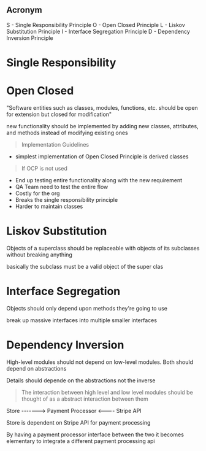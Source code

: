## Acronym
S - Single Responsibility Principle
O - Open Closed Principle
L - Liskov Substitution Principle
I - Interface Segregation Principle
D - Dependency Inversion Principle

# Single Responsibility


# Open Closed 
"Software entities such as classes, modules, functions, etc. should be open for extension but closed for modification"

new functionality should be implemented by adding new classes, attributes, and methods instead of modifying existing ones

> Implementation Guidelines
- simplest implementation of Open Closed Principle is derived classes

> If OCP is not used
-  End up testing entire functionality along with the new requirement
-  QA Team need to test the entire flow
-  Costly for the org
-  Breaks the single responsibility principle
-  Harder to maintain classes

# Liskov Substitution
Objects of a superclass should be replaceable with objects of its subclasses without breaking anything

basically the subclass must be a valid object of the super clas

# Interface Segregation
Objects should only depend upon methods they're going to use

break up massive interfaces into multiple smaller interfaces


# Dependency Inversion
High-level modules should not depend on low-level modules. Both should depend on abstractions


Details should depende on the abstractions not the inverse

> The interaction between high level and low level modules should be thought of as a abstract interaction between them


Store -------> Payment Processor <---- Stripe API

Store is dependent on Stripe API for payment processing

By having a payment processor interface between the two it becomes elementary to integrate a different payment processing api